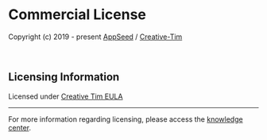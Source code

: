 # Commercial License

Copyright (c) 2019 - present [AppSeed](http://appseed.us/) / [Creative-Tim](https://www.creative-tim.com/)

<br />

## Licensing Information

Licensed under [Creative Tim EULA](https://www.creative-tim.com/license)

---
For more information regarding licensing, please access the [knowledge center](https://www.creative-tim.com/knowledge-center/licenses/).  
